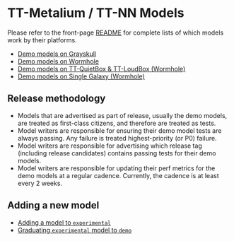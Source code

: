 # TT-Metalium / TT-NN Models

Please refer to the front-page [README](../README.md) for complete lists of
which models work by their platforms.

- [Demo models on Grayskull](../README.md#grayskull-gs-models)
- [Demo models on Wormhole](../README.md#wormhole-wh-models)
- [Demo models on TT-QuietBox & TT-LoudBox (Wormhole)](../README.md#tt-quietbox--tt-loudbox-2x4-mesh-of-whs-models)
- [Demo models on Single Galaxy (Wormhole)](../README.md#single-galaxy-8x4-mesh-of-whs-models)

## Release methodology

- Models that are advertised as part of release, usually the demo models, are treated as first-class citizens, and therefore are treated as tests.
- Model writers are responsible for ensuring their demo model tests are always passing. Any failure is treated highest-priority (or P0) failure.
- Model writers are responsible for advertising which release tag (including release candidates) contains passing tests for their demo models.
- Model writers are responsible for updating their perf metrics for the demo models at a regular cadence. Currently, the cadence is at least every 2 weeks.

## Adding a new model

- [Adding a model to `experimental`](MODEL_ADD.md)
- [Graduating `experimental` model to `demo`](MODEL_GRADUATION.md)
